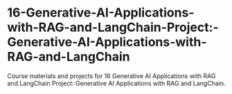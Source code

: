 # 16-Generative-AI-Applications-with-RAG-and-LangChain-Project:-Generative-AI-Applications-with-RAG-and-LangChain

Course materials and projects for 16 Generative AI Applications with RAG and LangChain Project: Generative AI Applications with RAG and LangChain.
